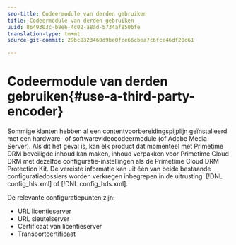 ```yaml
---
seo-title: Codeermodule van derden gebruiken
title: Codeermodule van derden gebruiken
uuid: 8649303c-b8e6-4c02-a8ad-5734af850bfe
translation-type: tm+mt
source-git-commit: 29bc8323460d9be0fce66cbea7c6fce46df20d61

---
```



# Codeermodule van derden gebruiken{#use-a-third-party-encoder}

Sommige klanten hebben al een contentvoorbereidingspijplijn geïnstalleerd met een hardware- of softwarevideocodeermodule (of Adobe Media Server). Als dit het geval is, kan elk product dat momenteel met Primetime DRM beveiligde inhoud kan maken, inhoud verpakken voor Primetime Cloud DRM met dezelfde configuratie-instellingen als de Primetime Cloud DRM Protection Kit. De vereiste informatie kan uit één van beide bestaande configuratiedossiers worden verkregen inbegrepen in de uitrusting: [!DNL config_hls.xml] of [!DNL config_hds.xml].

De relevante configuratiepunten zijn:

* URL licentieserver
* URL sleutelserver
* Certificaat van licentieserver
* Transportcertificaat

